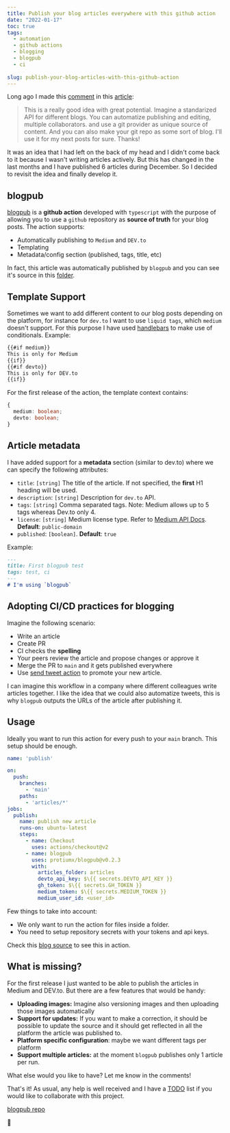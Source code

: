 ```yaml
---
title: Publish your blog articles everywhere with this github action
date: "2022-01-17"
toc: true
tags:
  - automation
  - github actions
  - blogging
  - blogpub
  - ci
  
slug: publish-your-blog-articles-with-this-github-action
---
```

Long ago I made this [comment](https://dev.to/protium/comment/clno) in this [article](https://dev.to/maxime1992/manage-your-dev-to-blog-posts-from-a-git-repo-and-use-continuous-deployment-to-auto-publish-update-them-143j):



> This is a really good idea with great potential. 
Imagine a standarized API for different blogs. 
You can automatize publishing and editing, multiple collaborators.
and use a git provider as unique source of content.
And you can also make your git repo as some sort of blog.
I'll use it for my next posts for sure.
Thanks!

It was an idea that I had left on the back of my head and I didn't come back to it because I wasn't writing articles actively. But this has changed in the last months and I have published 6 articles during December. So I decided to revisit the idea and finally develop it.

## blogpub

[blogpub](https://github.com/marketplace/actions/blogpub) is a **github action** developed with `typescript` with the purpose of allowing you to use a `github` repository as **source of truth** for your blog posts. The action supports:
- Automatically publishing to `Medium` and `DEV.to`
- Templating
- Metadata/config section (published, tags, title, etc)

In fact, this article was automatically published by `blogpub` and you can see it's source in this [folder](https://github.com/protiumx/blog/tree/main/articles).

## Template Support

Sometimes we want to add different content to our blog posts depending on the platform, for instance for `dev.to` I want to use `liquid tags`, which `medium` doesn't support.
For this purpose I have used [handlebars](https://handlebarsjs.com/) to make use of conditionals. Example:
```md
{{#if medium}}
This is only for Medium
{{if}}
{{#if devto}}
This is only for DEV.to
{{if}}
```

For the first release of the action, the template context contains:
```ts
{
  medium: boolean;
  devto: boolean;
}
```

## Article metadata

I have added support for a **metadata** section (similar to dev.to) where we can specify the following attributes:

- `title`: `[string]` The title of the article. If not specified, the **first** H1 heading will be used.
- `description`: `[string]` Description for `dev.to` API.
- `tags`: `[string]` Comma separated tags. Note: Medium allows up to 5 tags whereas Dev.to only 4.
- `license`: `[string]` Medium license type. Refer to [Medium API Docs](https://github.com/Medium/medium-api-docs#33-posts). **Default**: `public-domain`
- `published`: `[boolean]`. **Default**: `true`

Example:
```md
---
title: First blogpub test
tags: test, ci
---
# I'm using `blogpub`
```

## Adopting CI/CD practices for blogging

Imagine the following scenario:
- Write an article
- Create PR
- CI checks the **spelling**
- Your peers review the article and propose changes or approve it
- Merge the PR to `main` and it gets published everywhere
- Use [send tweet action](https://github.com/marketplace/actions/send-tweet-action) to promote your new article.

I can imagine this workflow in a company where different colleagues write articles together. I like the idea that we could also automatize tweets, this is why `blogpub` outputs the URLs of the article after publishing it.

## Usage
Ideally you want to run this action for every push to your `main` branch. This setup should be enough.
```yml
name: 'publish'

on:
  push:
    branches:
      - 'main'
    paths:
      - 'articles/*'
jobs:
  publish:
    name: publish new article
    runs-on: ubuntu-latest    
    steps:
      - name: Checkout
        uses: actions/checkout@v2
      - name: blogpub
        uses: protiumx/blogpub@v0.2.3
        with:
          articles_folder: articles
          devto_api_key: $\{{ secrets.DEVTO_API_KEY }}
          gh_token: $\{{ secrets.GH_TOKEN }}
          medium_token: $\{{ secrets.MEDIUM_TOKEN }}
          medium_user_id: <user_id>
```
Few things to take into account:
- We only want to run the action for files inside a folder.
- You need to setup repository secrets with your tokens and api keys.

Check this [blog source](https://github.com/protiumx/blog) to see this in action.

## What is missing?

For the first release I just wanted to be able to publish the articles in Medium and DEV.to. But there are a few features that would be handy:

- **Uploading images:** Imagine also versioning images and then uploading those images automatically
- **Support for updates:** If you want to make a correction, it should be possible to update the source and it should get reflected in all the platform the article was published to.
- **Platform specific configuration**: maybe we want different tags per platform
- **Support multiple articles:** at the moment `blogpub` publishes only 1 article per run.

What else would you like to have? Let me know in the comments!


That's it!
As usual, any help is well received and I have a [TODO](https://github.com/protiumx/blogpub#todo) list if you would like to collaborate with this project.

[blogpub repo](https://github.com/protiumx/blogpub)

:robot:
